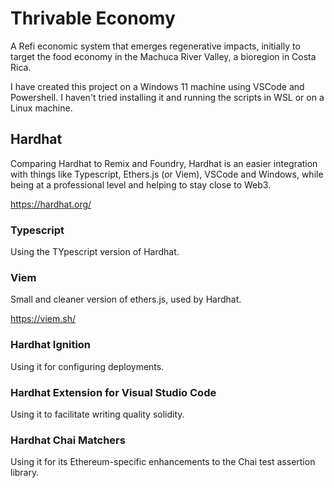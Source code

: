# Thrivable Economy
A Refi economic system that emerges regenerative impacts, initially to target the food economy in the Machuca River Valley, a bioregion in Costa Rica.

I have created this project on a Windows 11 machine using VSCode and Powershell.  I haven't tried installing it and running the scripts in WSL or on a Linux machine.

## Hardhat

Comparing Hardhat to Remix and Foundry, Hardhat is an easier integration with things like Typescript, Ethers.js (or Viem), VSCode and Windows, while being at a professional level and helping to stay close to Web3.

https://hardhat.org/

### Typescript

Using the TYpescript version of Hardhat.

### Viem

Small and cleaner version of ethers.js, used by Hardhat.

https://viem.sh/

### Hardhat Ignition

Using it for configuring deployments.

### Hardhat Extension for Visual Studio Code

Using it to facilitate writing quality solidity.

### Hardhat Chai Matchers

Using it for its Ethereum-specific enhancements to the Chai test assertion library.